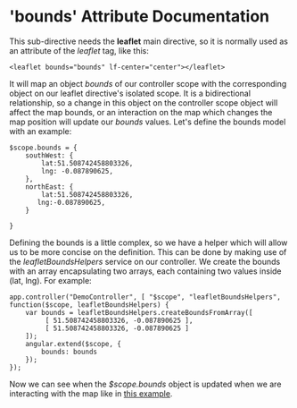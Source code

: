 'bounds' Attribute Documentation
==================================

This sub-directive needs the **leaflet** main directive, so it is normally used as an attribute of the *leaflet* tag, like this:

```
<leaflet bounds="bounds" lf-center="center"></leaflet>
```

It will map an object _bounds_ of our controller scope with the corresponding object on our leaflet directive's isolated scope. It is a bidirectional relationship, so a change in this object on the controller scope object will affect the map bounds, or an interaction on the map which changes the map position will update our _bounds_ values. Let's define the bounds model with an example:

```
$scope.bounds = {
    southWest: {
        lat:51.508742458803326,
        lng: -0.087890625,
    },
    northEast: {
        lat:51.508742458803326,
       lng:-0.087890625,
    }

}
```

Defining the bounds is a little complex, so we have a helper which will allow us to be more concise on the definition. This can be done by making use of the _leafletBoundsHelpers_ service on our controller. We create the bounds with an array encapsulating two arrays, each containing two values inside (lat, lng). For example:

```
app.controller("DemoController", [ "$scope", "leafletBoundsHelpers", function($scope, leafletBoundsHelpers) {
    var bounds = leafletBoundsHelpers.createBoundsFromArray([
         [ 51.508742458803326, -0.087890625 ],
         [ 51.508742458803326, -0.087890625 ]
    ]);
    angular.extend($scope, {
        bounds: bounds
    });
});
```

Now we can see when the _$scope.bounds_ object is updated when we are interacting with the map like in [this example](http://tombatossals.github.io/angular-leaflet-directive/examples/bounds-example.html).
